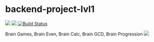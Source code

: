 # backend-project-lvl1

<a href="https://codeclimate.com/github/smashtakov/backend-project-lvl1/maintainability"><img src="https://api.codeclimate.com/v1/badges/4d71e176406d52a796eb/maintainability" /></a> <a href="https://codeclimate.com/github/smashtakov/backend-project-lvl1/test_coverage"><img src="https://api.codeclimate.com/v1/badges/4d71e176406d52a796eb/test_coverage" /></a> [![Build Status](https://travis-ci.org/smashtakov/backend-project-lvl1.svg?branch=master)](https://travis-ci.org/smashtakov/backend-project-lvl1)

Brain Games, Brain Even, Brain Calc, Brain GCD, Brain Progression
<a href="https://asciinema.org/a/L2DBQ29lyzPCFwkujhWNFtNhN" target="_blank"><img src="https://asciinema.org/a/L2DBQ29lyzPCFwkujhWNFtNhN.svg" /></a>